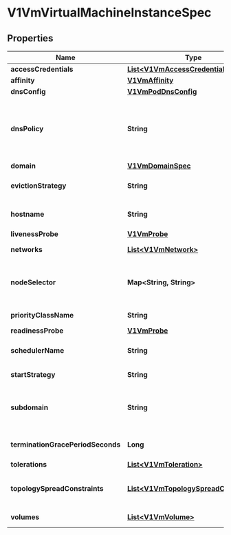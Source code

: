 # V1VmVirtualMachineInstanceSpec

## Properties
Name | Type | Description | Notes
------------ | ------------- | ------------- | -------------
**accessCredentials** | [**List&lt;V1VmAccessCredential&gt;**](V1VmAccessCredential.md) | Specifies a set of public keys to inject into the vm guest |  [optional]
**affinity** | [**V1VmAffinity**](V1VmAffinity.md) |  |  [optional]
**dnsConfig** | [**V1VmPodDnsConfig**](V1VmPodDnsConfig.md) |  |  [optional]
**dnsPolicy** | **String** | Set DNS policy for the pod. Defaults to \&quot;ClusterFirst\&quot;. Valid values are &#x27;ClusterFirstWithHostNet&#x27;, &#x27;ClusterFirst&#x27;, &#x27;Default&#x27; or &#x27;None&#x27;. DNS parameters given in DNSConfig will be merged with the policy selected with DNSPolicy. To have DNS options set along with hostNetwork, you have to specify DNS policy explicitly to &#x27;ClusterFirstWithHostNet&#x27;. |  [optional]
**domain** | [**V1VmDomainSpec**](V1VmDomainSpec.md) |  | 
**evictionStrategy** | **String** | EvictionStrategy can be set to \&quot;LiveMigrate\&quot; if the VirtualMachineInstance should be migrated instead of shut-off in case of a node drain. |  [optional]
**hostname** | **String** | Specifies the hostname of the vmi If not specified, the hostname will be set to the name of the vmi, if dhcp or cloud-init is configured properly. |  [optional]
**livenessProbe** | [**V1VmProbe**](V1VmProbe.md) |  |  [optional]
**networks** | [**List&lt;V1VmNetwork&gt;**](V1VmNetwork.md) | List of networks that can be attached to a vm&#x27;s virtual interface. |  [optional]
**nodeSelector** | **Map&lt;String, String&gt;** | NodeSelector is a selector which must be true for the vmi to fit on a node. Selector which must match a node&#x27;s labels for the vmi to be scheduled on that node. More info: https://kubernetes.io/docs/concepts/configuration/assign-pod-node/ |  [optional]
**priorityClassName** | **String** | If specified, indicates the pod&#x27;s priority. If not specified, the pod priority will be default or zero if there is no default. |  [optional]
**readinessProbe** | [**V1VmProbe**](V1VmProbe.md) |  |  [optional]
**schedulerName** | **String** | If specified, the VMI will be dispatched by specified scheduler. If not specified, the VMI will be dispatched by default scheduler. |  [optional]
**startStrategy** | **String** | StartStrategy can be set to \&quot;Paused\&quot; if Virtual Machine should be started in paused state. |  [optional]
**subdomain** | **String** | If specified, the fully qualified vmi hostname will be \&quot;&lt;hostname&gt;.&lt;subdomain&gt;.&lt;pod namespace&gt;.svc.&lt;cluster domain&gt;\&quot;. If not specified, the vmi will not have a domainname at all. The DNS entry will resolve to the vmi, no matter if the vmi itself can pick up a hostname. |  [optional]
**terminationGracePeriodSeconds** | **Long** | Grace period observed after signalling a VirtualMachineInstance to stop after which the VirtualMachineInstance is force terminated. |  [optional]
**tolerations** | [**List&lt;V1VmToleration&gt;**](V1VmToleration.md) | If toleration is specified, obey all the toleration rules. |  [optional]
**topologySpreadConstraints** | [**List&lt;V1VmTopologySpreadConstraint&gt;**](V1VmTopologySpreadConstraint.md) | TopologySpreadConstraints describes how a group of VMIs will be spread across a given topology domains. K8s scheduler will schedule VMI pods in a way which abides by the constraints. |  [optional]
**volumes** | [**List&lt;V1VmVolume&gt;**](V1VmVolume.md) | List of volumes that can be mounted by disks belonging to the vmi. |  [optional]
